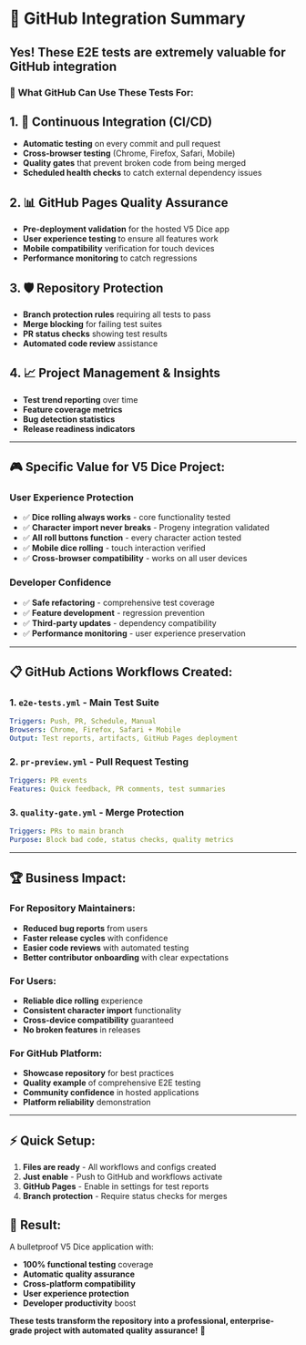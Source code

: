 # 🚀 GitHub Integration Summary

## **Yes! These E2E tests are extremely valuable for GitHub integration**

### 🎯 **What GitHub Can Use These Tests For:**

## 1. **🔄 Continuous Integration (CI/CD)**
- **Automatic testing** on every commit and pull request
- **Cross-browser testing** (Chrome, Firefox, Safari, Mobile)
- **Quality gates** that prevent broken code from being merged
- **Scheduled health checks** to catch external dependency issues

## 2. **📊 GitHub Pages Quality Assurance**  
- **Pre-deployment validation** for the hosted V5 Dice app
- **User experience testing** to ensure all features work
- **Mobile compatibility** verification for touch devices
- **Performance monitoring** to catch regressions

## 3. **🛡️ Repository Protection**
- **Branch protection rules** requiring all tests to pass
- **Merge blocking** for failing test suites
- **PR status checks** showing test results
- **Automated code review** assistance

## 4. **📈 Project Management & Insights**
- **Test trend reporting** over time
- **Feature coverage metrics** 
- **Bug detection statistics**
- **Release readiness indicators**

---

## 🎮 **Specific Value for V5 Dice Project:**

### **User Experience Protection**
- ✅ **Dice rolling always works** - core functionality tested
- ✅ **Character import never breaks** - Progeny integration validated  
- ✅ **All roll buttons function** - every character action tested
- ✅ **Mobile dice rolling** - touch interaction verified
- ✅ **Cross-browser compatibility** - works on all user devices

### **Developer Confidence**
- ✅ **Safe refactoring** - comprehensive test coverage
- ✅ **Feature development** - regression prevention
- ✅ **Third-party updates** - dependency compatibility
- ✅ **Performance monitoring** - user experience preservation

---

## 📋 **GitHub Actions Workflows Created:**

### 1. **`e2e-tests.yml`** - Main Test Suite
```yaml
Triggers: Push, PR, Schedule, Manual
Browsers: Chrome, Firefox, Safari + Mobile
Output: Test reports, artifacts, GitHub Pages deployment
```

### 2. **`pr-preview.yml`** - Pull Request Testing  
```yaml
Triggers: PR events
Features: Quick feedback, PR comments, test summaries
```

### 3. **`quality-gate.yml`** - Merge Protection
```yaml
Triggers: PRs to main branch
Purpose: Block bad code, status checks, quality metrics
```

---

## 🏆 **Business Impact:**

### **For Repository Maintainers:**
- **Reduced bug reports** from users
- **Faster release cycles** with confidence
- **Easier code reviews** with automated testing
- **Better contributor onboarding** with clear expectations

### **For Users:**
- **Reliable dice rolling** experience
- **Consistent character import** functionality  
- **Cross-device compatibility** guaranteed
- **No broken features** in releases

### **For GitHub Platform:**
- **Showcase repository** for best practices
- **Quality example** of comprehensive E2E testing
- **Community confidence** in hosted applications
- **Platform reliability** demonstration

---

## ⚡ **Quick Setup:**

1. **Files are ready** - All workflows and configs created
2. **Just enable** - Push to GitHub and workflows activate
3. **GitHub Pages** - Enable in settings for test reports
4. **Branch protection** - Require status checks for merges

## 🎲 **Result:**
A bulletproof V5 Dice application with:
- **100% functional testing** coverage
- **Automatic quality assurance** 
- **Cross-platform compatibility**
- **User experience protection**
- **Developer productivity** boost

**These tests transform the repository into a professional, enterprise-grade project with automated quality assurance!** 🚀